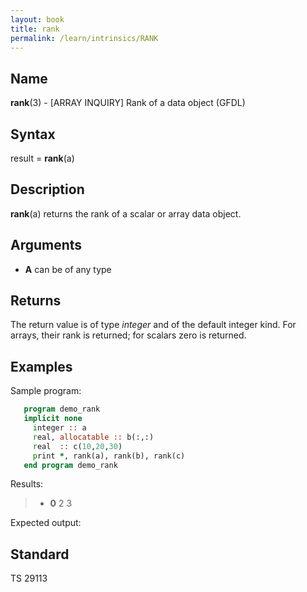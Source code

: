```yaml
---
layout: book
title: rank
permalink: /learn/intrinsics/RANK
---
```

## __Name__

__rank__(3) - \[ARRAY INQUIRY\] Rank of a data object
(GFDL)

## __Syntax__

result = __rank__(a)

## __Description__

__rank__(a) returns the rank of a scalar or array data object.

## __Arguments__

  - __A__
    can be of any type

## __Returns__

The return value is of type _integer_ and of the default integer kind. For
arrays, their rank is returned; for scalars zero is returned.

## __Examples__

Sample program:

```fortran
   program demo_rank
   implicit none
     integer :: a
     real, allocatable :: b(:,:)
     real  :: c(10,20,30)
     print *, rank(a), rank(b), rank(c)
   end program demo_rank
```

Results:

>   - __0__
>     2 3

Expected output:

## __Standard__

TS 29113
